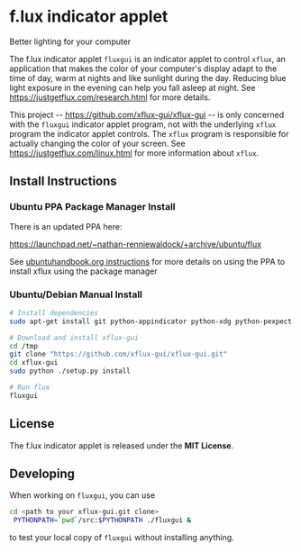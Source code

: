 f.lux indicator applet
======================
Better lighting for your computer

The f.lux indicator applet `fluxgui` is an indicator applet to control
`xflux`, an application that makes the color of your computer's
display adapt to the time of day, warm at nights and like sunlight
during the day. Reducing blue light exposure in the evening can help
you fall asleep at night. See https://justgetflux.com/research.html
for more details.

This project -- https://github.com/xflux-gui/xflux-gui -- is only
concerned with the `fluxgui` indicator applet program, not with the
underlying `xflux` program the indicator applet controls. The `xflux`
program is responsible for actually changing the color of your
screen. See https://justgetflux.com/linux.html for more information
about `xflux`.

Install Instructions
--------------------

### Ubuntu PPA Package Manager Install

There is an updated PPA here:

https://launchpad.net/~nathan-renniewaldock/+archive/ubuntu/flux

See [ubuntuhandbook.org instructions](http://ubuntuhandbook.org/index.php/2016/03/install-f-lux-in-ubuntu-16-04/) for more details on using the PPA to install xflux using the package manager

### Ubuntu/Debian Manual Install

```bash
# Install dependencies
sudo apt-get install git python-appindicator python-xdg python-pexpect python-gconf python-gtk2 python-glade2 libxxf86vm1 -y

# Download and install xflux-gui
cd /tmp
git clone "https://github.com/xflux-gui/xflux-gui.git"
cd xflux-gui
sudo python ./setup.py install

# Run flux
fluxgui
```

License
-------

The f.lux indicator applet is released under the **MIT License**.

Developing
----------

When working on `fluxgui`, you can use
```bash
cd <path to your xflux-gui.git clone>
 PYTHONPATH=`pwd`/src:$PYTHONPATH ./fluxgui &
```
to test your local copy of `fluxgui` without installing anything.
